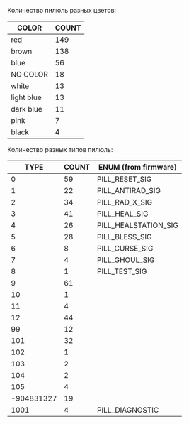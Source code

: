 Количество пилюль разных цветов:


| COLOR         | COUNT       |
|---------------|-------------|
| red           | 149         |
| brown         | 138         |
| blue          |  56         |
| NO COLOR      |  18         |
| white         |  13         |
| light blue    |  13         |
| dark blue     |  11         |
| pink          |   7         |
| black         |   4         |


Количество разных типов пилюль:

| TYPE          | COUNT       | ENUM (from firmware)    |
|---------------|-------------|-------------------------|
| 0             | 59          | PILL_RESET_SIG          |
| 1             | 22          | PILL_ANTIRAD_SIG        |
| 2             | 34          | PILL_RAD_X_SIG          | immune to radiation for 600 seconds
| 3             | 41          | PILL_HEAL_SIG           | 
| 4             | 26          | PILL_HEALSTATION_SIG    |
| 5             | 28          | PILL_BLESS_SIG          |
| 6             |  8          | PILL_CURSE_SIG          |
| 7             |  4          | PILL_GHOUL_SIG          |
| 8             |  1          | PILL_TEST_SIG           |
| 9             | 61          |                         |
| 10            |  1          |                         |
| 11            |  4          |                         |
| 12            | 44          |                         |
| 99            | 12          |                         |
| 101           | 32          |                         |
| 102           |  1          |                         |
| 103           |  2          |                         |
| 104           |  2          |                         |
| 105           |  4          |                         |
|-904831327     | 19          |                         |
| 1001          |  4          | PILL_DIAGNOSTIC         |


